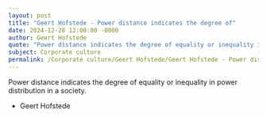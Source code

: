 ```yaml
---
layout: post
title: "Geert Hofstede - Power distance indicates the degree of"
date: 2024-12-28 12:00:00 -0000
author: Geert Hofstede
quote: "Power distance indicates the degree of equality or inequality in power distribution in a society."
subject: Corporate culture
permalink: /Corporate culture/Geert Hofstede/Geert Hofstede - Power distance indicates the degree of
---
```


Power distance indicates the degree of equality or inequality in power distribution in a society.

- Geert Hofstede
